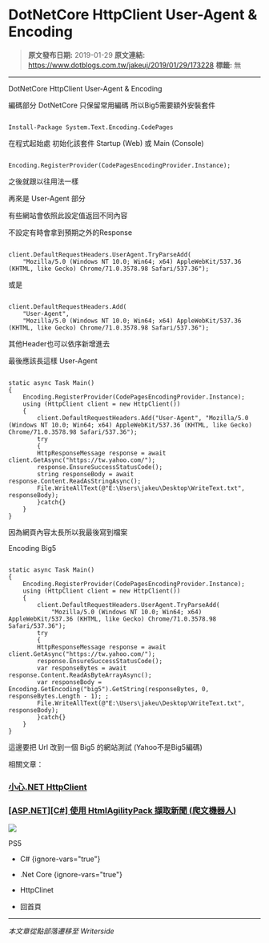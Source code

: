 # DotNetCore HttpClient User-Agent &amp; Encoding

> **原文發布日期:** 2019-01-29
> **原文連結:** https://www.dotblogs.com.tw/jakeuj/2019/01/29/173228
> **標籤:** 無

---

DotNetCore HttpClient User-Agent & Encoding

編碼部分 DotNetCore 只保留常用編碼 所以Big5需要額外安裝套件

```

Install-Package System.Text.Encoding.CodePages
```

在程式起始處 初始化該套件 Startup (Web) 或 Main (Console)

```

Encoding.RegisterProvider(CodePagesEncodingProvider.Instance);
```

之後就跟以往用法一樣

再來是 User-Agent 部分

有些網站會依照此設定值返回不同內容

不設定有時會拿到預期之外的Response

```

client.DefaultRequestHeaders.UserAgent.TryParseAdd(
    "Mozilla/5.0 (Windows NT 10.0; Win64; x64) AppleWebKit/537.36 (KHTML, like Gecko) Chrome/71.0.3578.98 Safari/537.36");
```

或是

```

client.DefaultRequestHeaders.Add(
    "User-Agent",
    "Mozilla/5.0 (Windows NT 10.0; Win64; x64) AppleWebKit/537.36 (KHTML, like Gecko) Chrome/71.0.3578.98 Safari/537.36");
```

其他Header也可以依序新增進去

最後應該長這樣 User-Agent

```

static async Task Main()
{
    Encoding.RegisterProvider(CodePagesEncodingProvider.Instance);
    using (HttpClient client = new HttpClient())
    {
        client.DefaultRequestHeaders.Add("User-Agent", "Mozilla/5.0 (Windows NT 10.0; Win64; x64) AppleWebKit/537.36 (KHTML, like Gecko) Chrome/71.0.3578.98 Safari/537.36");
        try
        {
        HttpResponseMessage response = await client.GetAsync("https://tw.yahoo.com/");
        response.EnsureSuccessStatusCode();
        string responseBody = await response.Content.ReadAsStringAsync();
        File.WriteAllText(@"E:\Users\jakeu\Desktop\WriteText.txt", responseBody);
        }catch{}
    }
}
```

因為網頁內容太長所以我最後寫到檔案

Encoding Big5

```

static async Task Main()
{
    Encoding.RegisterProvider(CodePagesEncodingProvider.Instance);
    using (HttpClient client = new HttpClient())
    {
        client.DefaultRequestHeaders.UserAgent.TryParseAdd(
            "Mozilla/5.0 (Windows NT 10.0; Win64; x64) AppleWebKit/537.36 (KHTML, like Gecko) Chrome/71.0.3578.98 Safari/537.36");
        try
        {
        HttpResponseMessage response = await client.GetAsync("https://tw.yahoo.com/");
        response.EnsureSuccessStatusCode();
        var responseBytes = await response.Content.ReadAsByteArrayAsync();
        var responseBody = Encoding.GetEncoding("big5").GetString(responseBytes, 0, responseBytes.Length - 1); ;
        File.WriteAllText(@"E:\Users\jakeu\Desktop\WriteText.txt", responseBody);
        }catch{}
    }
}
```

這邊要把 Url 改到一個 Big5 的網站測試 (Yahoo不是Big5編碼)

相關文章：

### [小心.NET HttpClient](https://dotblogs.com.tw/jakeuj/2019/01/25/httpclient)

### [[ASP.NET][C#] 使用 HtmlAgilityPack 擷取新聞 (爬文機器人)](https://dotblogs.com.tw/jakeuj/2016/06/14/htmlagilitypack)

![](https://card.psnprofiles.com/1/jakeuj.png)

PS5

* C#
{ignore-vars="true"}
* .Net Core
{ignore-vars="true"}
* HttpClinet

* 回首頁

---

*本文章從點部落遷移至 Writerside*
